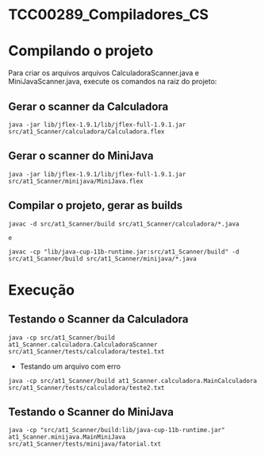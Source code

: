 # TCC00289_Compiladores_CS



# Compilando o projeto

Para criar os arquivos arquivos CalculadoraScanner.java e MiniJavaScanner.java, execute os comandos na raiz do projeto:

## Gerar o scanner da Calculadora 

``` 
java -jar lib/jflex-1.9.1/lib/jflex-full-1.9.1.jar src/at1_Scanner/calculadora/Calculadora.flex 

``` 
## Gerar o scanner do MiniJava 

``` 
java -jar lib/jflex-1.9.1/lib/jflex-full-1.9.1.jar src/at1_Scanner/minijava/MiniJava.flex

``` 
## Compilar o projeto, gerar as builds

``` 
javac -d src/at1_Scanner/build src/at1_Scanner/calculadora/*.java

e 

javac -cp "lib/java-cup-11b-runtime.jar:src/at1_Scanner/build" -d src/at1_Scanner/build src/at1_Scanner/minijava/*.java

``` 


# Execução


## Testando o Scanner da Calculadora

```
java -cp src/at1_Scanner/build at1_Scanner.calculadora.CalculadoraScanner src/at1_Scanner/tests/calculadora/teste1.txt
```

- Testando um arquivo com erro

```
java -cp src/at1_Scanner/build at1_Scanner.calculadora.MainCalculadora src/at1_Scanner/tests/calculadora/teste2.txt
```

## Testando o Scanner do MiniJava

```
java -cp "src/at1_Scanner/build:lib/java-cup-11b-runtime.jar" at1_Scanner.minijava.MainMiniJava src/at1_Scanner/tests/minijava/fatorial.txt
```